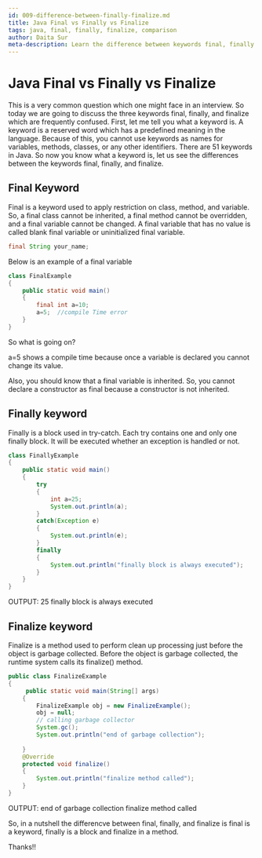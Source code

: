 ```yaml
---
id: 009-difference-between-finally-finalize.md
title: Java Final vs Finally vs Finalize
tags: java, final, finally, finalize, comparison
author: Daita Sur
meta-description: Learn the difference between keywords final, finally and finalize in Java.
---
```


# Java Final vs Finally vs Finalize

This is a very common question which one might face in an interview. So today we are going to discuss the three keywords final, finally, and finalize which are frequently confused. First, let me tell you what a keyword is. A keyword is a reserved word which has a predefined meaning in the language. Because of this, you cannot use keywords as names for variables, methods, classes, or any other identifiers. There are 51 keywords in Java.
So now you know what a keyword is, let us see the differences between the keywords final, finally, and finalize.

## Final Keyword

Final is a keyword used to apply restriction on class, method, and variable. So, a final class cannot be inherited, a final method cannot be overridden, and a final variable cannot be changed. A final variable that has no value is called blank final variable or uninitialized final variable.

```java
final String your_name;
```
Below is an example of a final variable

```java
class FinalExample
{
    public static void main()
    {
        final int a=10;
        a=5;  //compile Time error
    }
}
```

So what is going on?

a=5 shows a compile time because once a variable is declared you cannot change its value.

Also, you should know that a final variable is inherited. So, you cannot declare a constructor as final because a constructor is not inherited.

## Finally keyword

Finally is a block used in try-catch. Each try contains one and only one finally block. It will be executed whether an exception is handled or not.

```java
class FinallyExample
{
    public static void main()
    {
        try
        {
            int a=25;
            System.out.println(a);
        }
        catch(Exception e)
        {
            System.out.println(e);
        }
        finally
        {
            System.out.println("finally block is always executed");
        }
    }
}
```
OUTPUT:
25
finally block is always executed

## Finalize keyword

Finalize is a method used to perform clean up processing just before the object is garbage collected. Before the object is garbage collected, the runtime system calls its finalize() method.

```java
public class FinalizeExample 
{  
     public static void main(String[] args)   
    {   
        FinalizeExample obj = new FinalizeExample();   
        obj = null;   
        // calling garbage collector    
        System.gc();   
        System.out.println("end of garbage collection");   
  
    }   
    @Override 
    protected void finalize()   
    {   
        System.out.println("finalize method called");   
    }   
} 
```
OUTPUT:
end of garbage collection
finalize method called

So, in a nutshell the differencve between final, finally, and finalize is final is a keyword, finally is a block and finalize in a method.

Thanks!!
